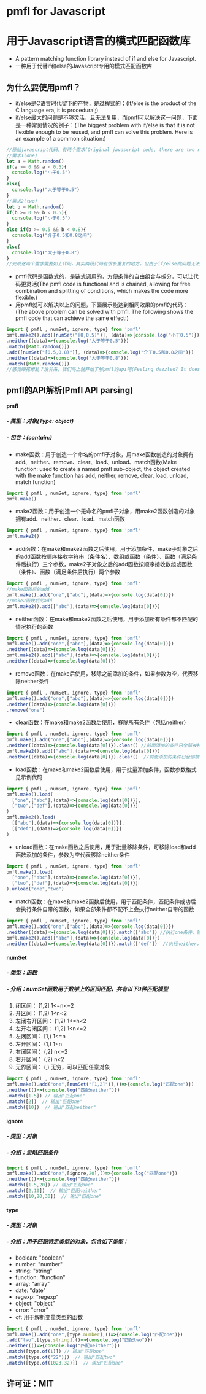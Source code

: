 # pmfl for Javascript
# 用于Javascript语言的模式匹配函数库
- A pattern matching function library instead of if and else for Javascript.
- 一种用于代替if和else的Javascript专用的模式匹配函数库
## 为什么要使用pmfl？
- if/else是C语言时代留下的产物，是过程式的；(If/else is the product of the C language era, it is procedural;)
- if/else最大的问题是不够灵活，且无法复用，而pmfl可以解决这一问题，下面是一种常见情况的例子：(The biggest problem with if/else is that it is not flexible enough to be reused, and pmfl can solve this problem. Here is an example of a common situation:)
```javascript
//原始javascript代码，有两个需求(Original javascript code, there are two requirements)
//需求1(one)
let a = Math.random()
if(a >= 0 && a < 0.5){
  console.log("小于0.5")
}
else{
  console.log("大于等于0.5")
}
//需求2(two)
let b = Math.random()
if(b >= 0 && b < 0.5){
  console.log("小于0.5")
}
else if(b >= 0.5 && b < 0.8){
  console.log("介于0.5和0.8之间")
}
else{
  console.log("大于等于0.8")
}
//完成这两个需求需要如上代码，其实两段代码有很多重复的地方，但由于if/else的问题无法复用，造成代码冗余(To complete these two requirements, you need the above code. In fact, there are a lot of duplicates in the two pieces of code, but the problem of if/else cannot be reused, resulting in code redundancy.)
```
- pmfl代码是函数式的，是链式调用的，方便条件的自由组合与拆分，可以让代码更灵活(The pmfl code is functional and is chained, allowing for free combination and splitting of conditions, which makes the code more flexible.)
- 用pmfl就可以解决以上的问题，下面展示能达到相同效果的pmfl的代码：(The above problem can be solved with pmfl. The following shows the pmfl code that can achieve the same effect:)
```javascript
import { pmfl , numSet, ignore, type} from 'pmfl'
pmfl.make2().add([numSet("[0,0.5)")], (data)=>{console.log("小于0.5")})
.neither((data)=>{console.log("大于等于0.5")})
.match([Math.random()])
.add([numSet("[0.5,0.8)")], (data)=>{console.log("介于0.5和0.8之间")})
.neither((data)=>{console.log("大于等于0.8")})
.match([Math.random()])
//感觉眼花缭乱？没关系，我们马上就开始了解pmfl的api吧(Feeling dazzled? It doesn't matter, we will start to understand the pmfl api right away.)
```
## pmfl的API解析(Pmfl API parsing)
#### pmfl
##### - 类型：对象(Type: object)
##### - 包含：(contain:)
- make函数：用于创造一个命名的pmfl子对象，用make函数创造的对象拥有add、neither、remove、clear、load、unload、match函数(Make function: used to create a named pmfl sub-object, the object created with the make function has add, neither, remove, clear, load, unload, match function)
```javascript
import { pmfl , numSet, ignore, type} from 'pmfl'
pmfl.make()
```
- make2函数：用于创造一个无命名的pmfl子对象，用make2函数创造的对象拥有add、neither、clear、load、match函数
```javascript
import { pmfl , numSet, ignore, type} from 'pmfl'
pmfl.make2()
```
- add函数：在make和make2函数之后使用，用于添加条件，make子对象之后的add函数按顺序接收字符串（条件名）、数组或函数（条件）、函数（满足条件后执行）三个参数，make2子对象之后的add函数按顺序接收数组或函数（条件）、函数（满足条件后执行）两个参数
```javascript
import { pmfl , numSet, ignore, type} from 'pmfl'
//make函数后的add
pmfl.make().add("one",["abc"],(data)=>{console.log(data[0])})
//make2函数后的add
pmfl.make2().add(["abc"],(data)=>{console.log(data[0])})
```
- neither函数：在make和make2函数之后使用，用于添加所有条件都不匹配的情况执行的函数
```javascript
import { pmfl , numSet, ignore, type} from 'pmfl'
pmfl.make().add("one",["abc"],(data)=>{console.log(data[0])})
.neither((data)=>{console.log(data[0])})
pmfl.make2().add(["abc"],(data)=>{console.log(data[0])})
.neither((data)=>{console.log(data[0])})
```
- remove函数：在make后使用，移除之前添加的条件，如果参数为空，代表移除neither条件
```javascript
import { pmfl , numSet, ignore, type} from 'pmfl'
pmfl.make().add("one",["abc"],(data)=>{console.log(data[0])})
.neither((data)=>{console.log(data[0])})
.remove("one")
```
- clear函数：在make和make2函数后使用，移除所有条件（包括neither）
```javascript
import { pmfl , numSet, ignore, type} from 'pmfl'
pmfl.make().add("one",["abc"],(data)=>{console.log(data[0])})
.neither((data)=>{console.log(data[0])}).clear() //前面添加的条件已全部被移除
pmfl.make2().add(["abc"],(data)=>{console.log(data[0])})
.neither((data)=>{console.log(data[0])}).clear()  //前面添加的条件已全部被移除
```
- load函数：在make和make2函数后使用，用于批量添加条件，函数参数格式见示例代码
```javascript
import { pmfl , numSet, ignore, type} from 'pmfl'
pmfl.make().load(
  ["one",["abc"],(data)=>{console.log(data[0])}],
  ["two",["def"],(data)=>{console.log(data[0])}]
)
pmfl.make2().load(
  [["abc"],(data)=>{console.log(data[0])}],
  [["def"],(data)=>{console.log(data[0])}]
)
```
- unload函数：在make函数之后使用，用于批量移除条件，可移除load和add函数添加的条件，参数为空代表移除neither条件
```javascript
import { pmfl , numSet, ignore, type} from 'pmfl'
pmfl.make().load(
  ["one",["abc"],(data)=>{console.log(data[0])}],
  ["two",["def"],(data)=>{console.log(data[0])}]
).unload("one","two")
```
- match函数：在make和make2函数后使用，用于匹配条件，匹配条件成功后会执行条件自带的函数，如果全部条件都不配不上会执行neither自带的函数
```javascript
import { pmfl , numSet, ignore, type} from 'pmfl'
pmfl.make().add("one",["abc"],(data)=>{console.log(data[0])})
.neither((data)=>{console.log(data[0])}).match(["abc"]) //执行one条件，输出abc
pmfl.make2().add(["abc"],(data)=>{console.log(data[0])})
.neither((data)=>{console.log(data[0])}).match(["def"])  //执行neither，输出def
```
#### numSet
##### - 类型：函数
##### - 介绍：numSet函数用于数学上的区间匹配，共有以下9种匹配模型
1. 闭区间： [1,2]  1<=n<=2
2. 开区间： (1,2)  1<n<2
3. 左闭右开区间： [1,2)  1<=n<2
4. 左开右闭区间： (1,2]  1<n<=2
5. 左闭区间： [1,)  1<=n
6. 左开区间： (1,)  1<n
7. 右闭区间： (,2]  n<=2
8. 右开区间： (,2)  n<2
9. 无界区间： (,)  无穷，可以匹配任意对象
```javascript
import { pmfl , numSet, ignore, type} from 'pmfl'
pmfl.make().add("one",[numSet("[1,2]")],()=>{console.log("匹配one")})
.neither(()=>{console.log("匹配neither")})
.match([1.5]) // 输出"匹配one"
.match([2])  // 输出"匹配one"
.match([10])  // 输出"匹配neither"
```
#### ignore
##### - 类型：对象
##### - 介绍：忽略匹配条件
```javascript
import { pmfl , numSet, ignore, type} from 'pmfl'
pmfl.make().add("one",[ignore,20],()=>{console.log("匹配one")})
.neither(()=>{console.log("匹配neither")})
.match([1.5,20]) // 输出"匹配one"
.match([2,10])  // 输出"匹配neither"
.match([10,20,30])  // 输出"匹配one"
```
#### type
##### - 类型：对象
##### - 介绍：用于匹配特定类型的对象，包含如下类型：
- boolean: "boolean"
- number: "number"
- string: "string"
- function: "function"
- array: "array"
- date: "date"
- regexp: "regexp"
- object: "object"
- error: "error"
- of: 用于解析变量类型的函数
```javascript
import { pmfl , numSet, ignore, type} from 'pmfl'
pmfl.make().add("one",[type.number],()=>{console.log("匹配one")})
.add("two",[type.string],()=>{console.log("匹配two")})
.neither(()=>{console.log("匹配neither")})
.match([type.of(1)]) // 输出"匹配one"
.match([type.of("22")])  // 输出"匹配two"
.match([type.of(1023.32)])  // 输出"匹配one"
```
## 许可证：MIT
